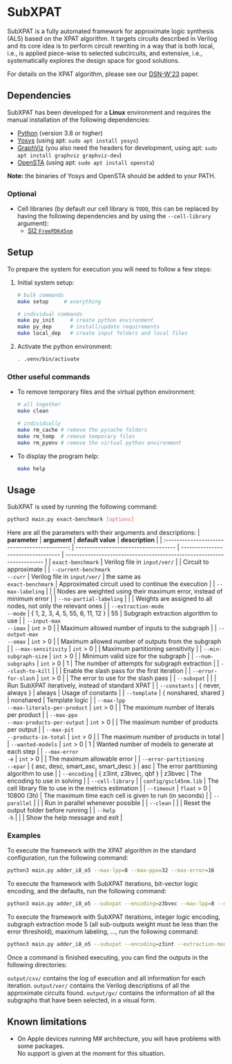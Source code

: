 # SubXPAT

SubXPAT is a fully automated framework for approximate logic synthesis (ALS) based on the XPAT algorithm. It targets circuits described in Verilog and its core idea is to perform circuit rewriting in a way that is both local, i.e., is applied piece-wise to selected subcircuits, and extensive, i.e., systematically explores the design space for good solutions.

For details on the XPAT algorithm, please see our [DSN-W'23] paper.


## Dependencies

SubXPAT has been developed for a **Linux** environment and requires the manual installation of the following dependencies:

- [Python] (version 3.8 or higher)
- [Yosys] (using apt: `sudo apt install yosys`)
- [GraphViz] (you also need the headers for development, using apt: `sudo apt install graphviz graphviz-dev`)
- [OpenSTA] (using apt: `sudo apt install opensta`)

**Note:** the binaries of Yosys and OpenSTA should be added to your PATH.

### Optional

- Cell libraries (by default our cell library is `TODO`, this can be replaced by having the following dependencies and by using the `--cell-library` argument):
  - [SI2 `FreePDK45nm`][FreePDK45nm]


## Setup

To prepare the system for execution you will need to follow a few steps:

1. Initial system setup:
    ```bash
    # bulk commands
    make setup     # everything

    # individual commands
    make py_init     # create python environment
    make py_dep      # install/update requirements
    make local_dep   # create input folders and local files
    ```

2. Activate the python environment:
    ```bash
    . .venv/bin/activate
    ```


### Other useful commands

- To remove temporary files and the virtual python environment:
    ```bash
    # all together
    make clean

    # individually
    make rm_cache # remove the pycache folders
    make rm_temp  # remove temporary files
    make rm_pyenv # remove the virtual python environment
    ```

- To display the program help:
    ```bash
    make help
    ```


## Usage

SubXPAT is used by running the following command:
```bash
python3 main.py exact-benchmark [options]
```

Here are all the parameters with their arguments and descriptions:
| **parameter**                                 | **argument**                         | **default value**                  | **description**                                                        |
| :-------------------------------------------: | ------------------------------------ | ---------------------------------- | ---------------------------------------------------------------------- |
| `exact-benchmark`                             | Verilog file in `input/ver/`         |                                    | Circuit to approximate                                                 |
| `--current-benchmark` <br> `--curr`           | Verilog file in `input/ver/`         | the same as <br> `exact-benchmark` | Approximated circuit used to continue the execution                    |
| `--max-labeling`                              |                                      |                                    | Nodes are weighted using their maximum error, instead of minimum error |
| `--no-partial-labeling`                       |                                      |                                    | Weights are assigned to all nodes, not only the relevant ones          |
| `--extraction-mode` <br> `--mode`             | { 1, 2, 3, 4, 5, 55, 6, 11, 12 }     | 55                                 | Subgraph extraction algorithm to use                                   |
| `--input-max` <br> `--imax`                   | `int` > 0                            |                                    | Maximum allowed number of inputs to the subgraph                       |
| `--output-max` <br> `--omax`                  | `int` > 0                            |                                    | Maximum allowed number of outputs from the subgraph                    |
| `--max-sensitivity`                           | `int` > 0                            |                                    | Maximum partitioning sensitivity                                       |
| `--min-subgraph-size`                         | `int` > 0                            |                                    | Minimum valid size for the subgraph                                    |
| `--num-subgraphs`                             | `int` > 0                            | 1                                  | The number of attempts for subgraph extraction                         |
| `--slash-to-kill`                             |                                      |                                    | Enable the slash pass for the first iteration                          |
| `--error-for-slash`                           | `int` > 0                            |                                    | The error to use for the slash pass                                    |
| `--subxpat`                                   |                                      |                                    | Run SubXPAT iteratively, instead of standard XPAT                      |
| `--constants`                                 | { never, always }                    | always                             | Usage of constants                                                     |
| `--template`                                  | { nonshared, shared }                | nonshared                          | Template logic                                                         |
| `--max-lpp` <br> `--max-literals-per-product` | `int` > 0                            |                                    | The maximum number of literals per product                             |
| `--max-ppo` <br> `--max-products-per-output`  | `int` > 0                            |                                    | The maximum number of products per output                              |
| `--max-pit` <br> `--products-in-total`        | `int` > 0                            |                                    | The maximum number of products in total                                |
| `--wanted-models`                             | `int` > 0                            | 1                                  | Wanted number of models to generate at each step                       |
| `--max-error` <br> `-e`                       | `int` > 0                            |                                    | The maximum allowable error                                            |
| `--error-partitioning` <br> `--epar`          | { asc, desc, smart_asc, smart_desc } | asc                                | The error partitioning algorithm to use                                |
| `--encoding`                                  | { z3int, z3bvec, qbf }               | z3bvec                             | The encoding to use in solving                                         |
| `--cell-library`                              |                                      | `config/gscl45nm.lib`              | The cell library file to use in the metrics estimation                 |
| `--timeout`                                   | `float` > 0                          | 10800 (3h)                         | The maximum time each cell is given to run (in seconds)                |
| `--parallel`                                  |                                      |                                    | Run in parallel whenever possible                                      |
| `--clean`                                     |                                      |                                    | Reset the output folder before running                                 |
| `--help` <br> `-h`                            |                                      |                                    | Show the help message and exit                                         |


### Examples

To execute the framework with the XPAT algorithm in the standard configuration, run the following command:
```bash
python3 main.py adder_i8_o5 --max-lpp=8 --max-ppo=32 --max-error=16
```

To execute the framework with SubXPAT iterations, bit-vector logic encoding, and the defaults, run the following command:
```bash
python3 main.py adder_i8_o5 --subxpat --encoding=z3bvec --max-lpp=8 --max-ppo=10 --imax=6 --omax=3 --max-error=16
```

To execute the framework with SubXPAT iterations, integer logic encoding, subgraph extraction mode 5 (all sub-outputs weight must be less than the error threshold), maximum labeling, ..., run the following command:
```bash
python3 main.py adder_i8_o5 --subxpat --encoding=z3int --extraction-mode=5 --max-labeling --max-lpp=8 --max-ppo=10 --max-error=16 --imax=2 --omax=8
```


Once a command is finished executing, you can find the outputs in the following directories:

`output/csv/` contains the log of execution and all information for each iteration.
`output/ver/` contains the Verilog descriptions of all the approximate circuits found.
`output/gv/` contains the information of all the subgraphs that have been selected, in a visual form.


## Known limitations

- On Apple devices running M# architecture, you will have problems with some packages. \
  No support is given at the moment for this situation.


<!-- links -->
[DSN-W'23]: https://doi.org/10.1109/DSN-W58399.2023.00049
[Python]: https://www.python.org/downloads
[Yosys]: https://github.com/YosysHQ/yosys
[GraphViz]: https://gitlab.com/graphviz/graphviz
[OpenSTA]: https://github.com/The-OpenROAD-Project/OpenSTA
[FreePDK45nm]: https://si2.org/open-cell-and-free-pdk-libraries/

